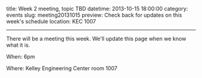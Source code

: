 title: Week 2 meeting, topic TBD
datetime: 2013-10-15 18:00:00
category: events
slug: meeting20131015
preview: Check back for updates on this week's schedule
location: KEC 1007

---

There will be a meeting this week. We'll update this page when we know what it is.

When: 6pm

Where: Kelley Engineering Center room 1007
